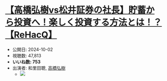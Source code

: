 # [【高橋弘樹vs松井証券の社長】貯蓄から投資へ！楽しく投資する方法とは！？【ReHacQ】](https://www.youtube.com/watch?v=9ygAUt7EE6Y)
-   公開日: 2024-10-02
-   視聴数: 47,813
-   **いいね数: 753**
-   出演者: 和里田聰, [高橋弘樹](/rehacq_fan/people/高橋弘樹 "wikilink")
    - [![](https://img.youtube.com/vi/9ygAUt7EE6Y/hqdefault.jpg)](https://www.youtube.com/watch?v=9ygAUt7EE6Y)
